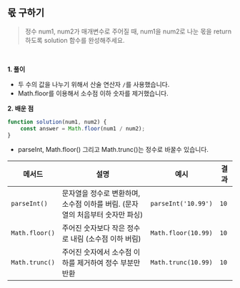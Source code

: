 ## 몫 구하기

> 정수 num1, num2가 매개변수로 주어질 때, num1을 num2로 나눈 몫을 return 하도록 solution 함수를 완성해주세요.

<br>

**1. 풀이**

- 두 수의 값을 나누기 위해서 산술 연산자 `/`를 사용했습니다.
- Math.floor를 이용해서 소수점 이하 숫자를 제거했습니다.

**2. 배운 점**

```javascript
function solution(num1, num2) {
	const answer = Math.floor(num1 / num2);
}
```
- parseInt, Math.floor() 그리고 Math.trunc()는 정수로 바꿀수 있습니다.

| 메서드          | 설명                                                                 | 예시                                | 결과                                |
|-----------------|----------------------------------------------------------------------|-------------------------------------|-------------------------------------|
| `parseInt()`     | 문자열을 정수로 변환하며, 소수점 이하를 버림. (문자열의 처음부터 숫자만 파싱) | `parseInt('10.99')`                 | `10`                                |
| `Math.floor()`   | 주어진 숫자보다 작은 정수로 내림 (소수점 이하 버림)                | `Math.floor(10.99)`                 | `10`                                |
| `Math.trunc()`   | 주어진 숫자에서 소수점 이하를 제거하여 정수 부분만 반환            | `Math.trunc(10.99)`                 | `10`                                |